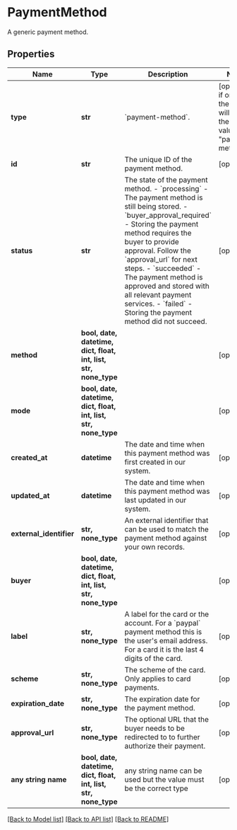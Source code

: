 # PaymentMethod

A generic payment method.

## Properties
Name | Type | Description | Notes
------------ | ------------- | ------------- | -------------
**type** | **str** | &#x60;payment-method&#x60;. | [optional]  if omitted the server will use the default value of "payment-method"
**id** | **str** | The unique ID of the payment method. | [optional] 
**status** | **str** | The state of the payment method.  - &#x60;processing&#x60; - The payment method is still being stored. - &#x60;buyer_approval_required&#x60; - Storing the payment method requires   the buyer to provide approval. Follow the &#x60;approval_url&#x60; for next steps. - &#x60;succeeded&#x60; - The payment method is approved and stored with all   relevant payment services. - &#x60;failed&#x60; - Storing the payment method did not succeed. | [optional] 
**method** | **bool, date, datetime, dict, float, int, list, str, none_type** |  | [optional] 
**mode** | **bool, date, datetime, dict, float, int, list, str, none_type** |  | [optional] 
**created_at** | **datetime** | The date and time when this payment method was first created in our system. | [optional] 
**updated_at** | **datetime** | The date and time when this payment method was last updated in our system. | [optional] 
**external_identifier** | **str, none_type** | An external identifier that can be used to match the payment method against your own records. | [optional] 
**buyer** | **bool, date, datetime, dict, float, int, list, str, none_type** |  | [optional] 
**label** | **str, none_type** | A label for the card or the account. For a &#x60;paypal&#x60; payment method this is the user&#39;s email address. For a card it is the last 4 digits of the card. | [optional] 
**scheme** | **str, none_type** | The scheme of the card. Only applies to card payments. | [optional] 
**expiration_date** | **str, none_type** | The expiration date for the payment method. | [optional] 
**approval_url** | **str, none_type** | The optional URL that the buyer needs to be redirected to to further authorize their payment. | [optional] 
**any string name** | **bool, date, datetime, dict, float, int, list, str, none_type** | any string name can be used but the value must be the correct type | [optional]

[[Back to Model list]](../README.md#documentation-for-models) [[Back to API list]](../README.md#documentation-for-api-endpoints) [[Back to README]](../README.md)



